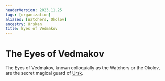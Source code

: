 ```yaml
---
headerVersion: 2023.11.25
tags: [organization]
aliases: [Watchers, Okolov]
ancestry: Urskan
title: Eyes of Vedmakov
---
```

# The Eyes of Vedmakov

The Eyes of Vedmakov, known colloquially as the Watchers or the Okolov, are the secret magical guard of [Ursk](<../../gazetteer/northern-green-sea/ursk.md>). 



